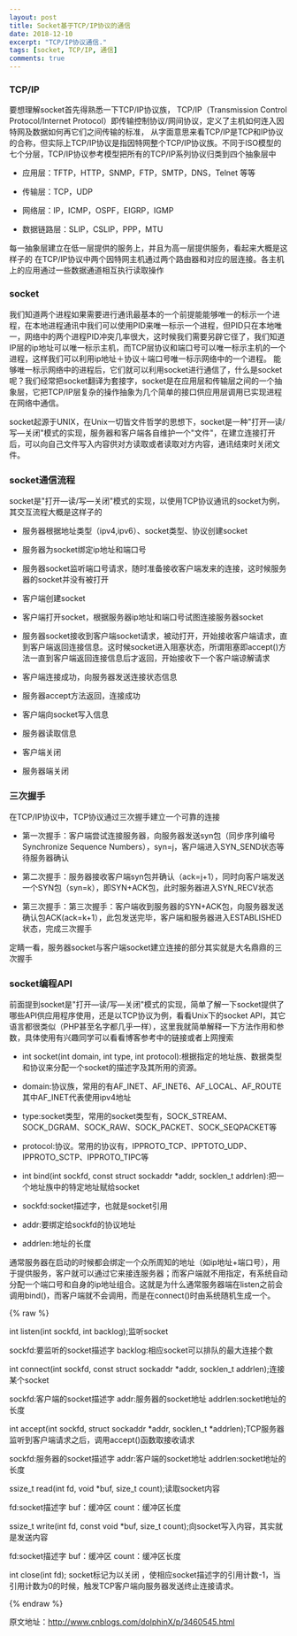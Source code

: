 ```yaml
---
layout: post
title: Socket基于TCP/IP协议的通信
date: 2018-12-10
excerpt: "TCP/IP协议通信."
tags: [socket, TCP/IP, 通信]
comments: true
---
```


### TCP/IP
要想理解socket首先得熟悉一下TCP/IP协议族， TCP/IP（Transmission Control Protocol/Internet Protocol）即传输控制协议/网间协议，定义了主机如何连入因特网及数据如何再它们之间传输的标准，
从字面意思来看TCP/IP是TCP和IP协议的合称，但实际上TCP/IP协议是指因特网整个TCP/IP协议族。不同于ISO模型的七个分层，TCP/IP协议参考模型把所有的TCP/IP系列协议归类到四个抽象层中

* 应用层：TFTP，HTTP，SNMP，FTP，SMTP，DNS，Telnet 等等

* 传输层：TCP，UDP

* 网络层：IP，ICMP，OSPF，EIGRP，IGMP

* 数据链路层：SLIP，CSLIP，PPP，MTU

每一抽象层建立在低一层提供的服务上，并且为高一层提供服务，看起来大概是这样子的 
在TCP/IP协议中两个因特网主机通过两个路由器和对应的层连接。各主机上的应用通过一些数据通道相互执行读取操作


### socket
我们知道两个进程如果需要进行通讯最基本的一个前提能能够唯一的标示一个进程，在本地进程通讯中我们可以使用PID来唯一标示一个进程，但PID只在本地唯一，网络中的两个进程PID冲突几率很大，这时候我们需要另辟它径了，我们知道IP层的ip地址可以唯一标示主机，而TCP层协议和端口号可以唯一标示主机的一个进程，这样我们可以利用ip地址＋协议＋端口号唯一标示网络中的一个进程。
能够唯一标示网络中的进程后，它们就可以利用socket进行通信了，什么是socket呢？我们经常把socket翻译为套接字，socket是在应用层和传输层之间的一个抽象层，它把TCP/IP层复杂的操作抽象为几个简单的接口供应用层调用已实现进程在网络中通信。

socket起源于UNIX，在Unix一切皆文件哲学的思想下，socket是一种"打开—读/写—关闭"模式的实现，服务器和客户端各自维护一个"文件"，在建立连接打开后，可以向自己文件写入内容供对方读取或者读取对方内容，通讯结束时关闭文件。

### socket通信流程
socket是"打开—读/写—关闭"模式的实现，以使用TCP协议通讯的socket为例，其交互流程大概是这样子的


* 服务器根据地址类型（ipv4,ipv6）、socket类型、协议创建socket

* 服务器为socket绑定ip地址和端口号

* 服务器socket监听端口号请求，随时准备接收客户端发来的连接，这时候服务器的socket并没有被打开

* 客户端创建socket

* 客户端打开socket，根据服务器ip地址和端口号试图连接服务器socket

* 服务器socket接收到客户端socket请求，被动打开，开始接收客户端请求，直到客户端返回连接信息。这时候socket进入阻塞状态，所谓阻塞即accept()方法一直到客户端返回连接信息后才返回，开始接收下一个客户端谅解请求

* 客户端连接成功，向服务器发送连接状态信息

* 服务器accept方法返回，连接成功

* 客户端向socket写入信息

* 服务器读取信息

* 客户端关闭

* 服务器端关闭

### 三次握手
在TCP/IP协议中，TCP协议通过三次握手建立一个可靠的连接

* 第一次握手：客户端尝试连接服务器，向服务器发送syn包（同步序列编号Synchronize Sequence Numbers），syn=j，客户端进入SYN_SEND状态等待服务器确认

* 第二次握手：服务器接收客户端syn包并确认（ack=j+1），同时向客户端发送一个SYN包（syn=k），即SYN+ACK包，此时服务器进入SYN_RECV状态

* 第三次握手：第三次握手：客户端收到服务器的SYN+ACK包，向服务器发送确认包ACK(ack=k+1），此包发送完毕，客户端和服务器进入ESTABLISHED状态，完成三次握手

定睛一看，服务器socket与客户端socket建立连接的部分其实就是大名鼎鼎的三次握手



### socket编程API

前面提到socket是"打开—读/写—关闭"模式的实现，简单了解一下socket提供了哪些API供应用程序使用，还是以TCP协议为例，看看Unix下的socket API，其它语言都很类似（PHP甚至名字都几乎一样），这里我就简单解释一下方法作用和参数，具体使用有兴趣同学可以看看博客参考中的链接或者上网搜索

* int socket(int domain, int type, int protocol):根据指定的地址族、数据类型和协议来分配一个socket的描述字及其所用的资源。

* domain:协议族，常用的有AF_INET、AF_INET6、AF_LOCAL、AF_ROUTE其中AF_INET代表使用ipv4地址

* type:socket类型，常用的socket类型有，SOCK_STREAM、SOCK_DGRAM、SOCK_RAW、SOCK_PACKET、SOCK_SEQPACKET等

* protocol:协议。常用的协议有，IPPROTO_TCP、IPPTOTO_UDP、IPPROTO_SCTP、IPPROTO_TIPC等

* int bind(int sockfd, const struct sockaddr *addr, socklen_t addrlen):把一个地址族中的特定地址赋给socket

* sockfd:socket描述字，也就是socket引用

* addr:要绑定给sockfd的协议地址

* addrlen:地址的长度

通常服务器在启动的时候都会绑定一个众所周知的地址（如ip地址+端口号），用于提供服务，客户就可以通过它来接连服务器；而客户端就不用指定，有系统自动分配一个端口号和自身的ip地址组合。这就是为什么通常服务器端在listen之前会调用bind()，而客户端就不会调用，而是在connect()时由系统随机生成一个。

{% raw %}

int listen(int sockfd, int backlog);监听socket

sockfd:要监听的socket描述字
backlog:相应socket可以排队的最大连接个数 

int connect(int sockfd, const struct sockaddr *addr, socklen_t addrlen);连接某个socket

sockfd:客户端的socket描述字
addr:服务器的socket地址
addrlen:socket地址的长度

int accept(int sockfd, struct sockaddr *addr, socklen_t *addrlen);TCP服务器监听到客户端请求之后，调用accept()函数取接收请求

sockfd:服务器的socket描述字
addr:客户端的socket地址
addrlen:socket地址的长度

ssize_t read(int fd, void *buf, size_t count);读取socket内容

fd:socket描述字
buf：缓冲区
count：缓冲区长度

ssize_t write(int fd, const void *buf, size_t count);向socket写入内容，其实就是发送内容

fd:socket描述字
buf：缓冲区
count：缓冲区长度

int close(int fd);
socket标记为以关闭 ，使相应socket描述字的引用计数-1，当引用计数为0的时候，触发TCP客户端向服务器发送终止连接请求。

{% endraw %}


原文地址：http://www.cnblogs.com/dolphinX/p/3460545.html
